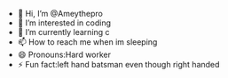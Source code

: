 - 👋 Hi, I’m @Ameythepro
- 👀 I’m interested in coding
- 🌱 I’m currently learning c
- 📫 How to reach me when im sleeping
- 😄 Pronouns:Hard worker 
- ⚡ Fun fact:left hand batsman even though right handed

<!---
Ameythepro/Ameythepro is a ✨ special ✨ repository because its `README.md` (this file) appears on your GitHub profile.
You can click the Preview link to take a look at your changes.
--->
